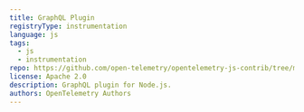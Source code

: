 ```yaml
---
title: GraphQL Plugin
registryType: instrumentation
language: js
tags:
  - js
  - instrumentation
repo: https://github.com/open-telemetry/opentelemetry-js-contrib/tree/master/plugins/node/opentelemetry-instrumentation-graphql
license: Apache 2.0
description: GraphQL plugin for Node.js.
authors: OpenTelemetry Authors
---
```

